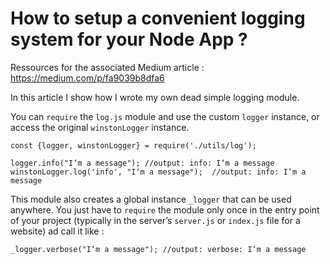 # How to setup a convenient logging system for your Node App ?
Ressources for the associated Medium article : https://medium.com/p/fa9039b8dfa6

In this article I show how I wrote my own dead simple logging module.

You can `require` the `log.js` module and use the custom `logger` instance, or access the original `winstonLogger` instance.

```
const {logger, winstonLogger} = require('./utils/log');

logger.info("I‘m a message"); //output: info: I‘m a message
winstonLogger.log('info', "I‘m a message");  //output: info: I‘m a message
```

This module also creates a global instance `_logger` that can be used anywhere. You just have to `require` the module only once in the entry point of your project (typically in the server’s `server.js` or `index.js` file for a website) ad call it like :

```
_logger.verbose("I‘m a message"); //output: verbose: I‘m a message
```